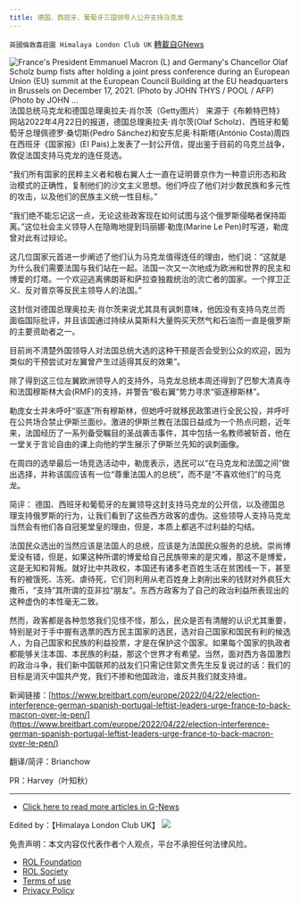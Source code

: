 ```yaml
---
title: 德国、西班牙、葡萄牙三国领导人公开支持马克龙
---
```

`英國倫敦喜莊園 Himalaya London Club UK` [轉載自GNews](https://gnews.org/zh-hans/2402493/)

![France's President Emmanuel Macron (L) and Germany's Chancellor Olaf Scholz bump fists after holding a joint press conference during an European Union (EU) summit at the European Council Building at the EU headquarters in Brussels on December 17, 2021. (Photo by JOHN THYS / POOL / AFP) (Photo by JOHN …](https://media.breitbart.com/media/2022/04/GettyImages-1237277710-640x480.png)法国总统马克龙和德国总理奥拉夫·肖尔茨（Getty图片）
来源于《布赖特巴特》网站2022年4月22日的报道，德国总理奥拉夫·肖尔茨(Olaf Scholz)、西班牙和葡萄牙总理佩德罗·桑切斯(Pedro Sánchez)和安东尼奥·科斯塔(António Costa)周四在西班牙《国家报》(El Pais)上发表了一封公开信，提出鉴于目前的乌克兰战争，敦促法国支持马克龙的连任竞选。

“我们所有国家的民粹主义者和极右翼人士一直在证明普京作为一种意识形态和政治模式的正确性，复制他们的沙文主义思想。他们呼应了他们对少数民族和多元性的攻击，以及他们的民族主义统一性目标。”

“我们绝不能忘记这一点，无论这些政客现在如何试图与这个俄罗斯侵略者保持距离。”这位社会主义领导人在隐晦地提到玛丽娜·勒庞(Marine Le Pen)时写道，勒庞曾对此有过辩论。

这几位国家元首进一步阐述了他们认为马克龙值得连任的理由，他们说：“这就是为什么我们需要法国与我们站在一起。法国一次又一次地成为欧洲和世界的民主和博爱的灯塔。一个欢迎逃离佛朗哥和萨拉查独裁统治的流亡者的国家。一个捍卫正义、反对普京等反民主领导人的法国。”

这封信对德国总理奥拉夫·肖尔茨来说尤其具有讽刺意味，他因没有支持乌克兰而面临国际批评，并且该国通过持续从莫斯科大量购买天然气和石油而一直是俄罗斯的主要资助者之一。

目前尚不清楚外国领导人对法国总统大选的这种干预是否会受到公众的欢迎，因为类似的干预尝试对左翼曾产生过适得其反的效果”。

除了得到这三位左翼欧洲领导人的支持外，马克龙总统本周还得到了巴黎大清真寺和法国穆斯林大会(RMF)的支持，并警告“极右翼”势力寻求“驱逐穆斯林”。

勒庞女士并未呼吁“驱逐”所有穆斯林，但她呼吁就移民政策进行全民公投，并呼吁在公共场合禁止伊斯兰面纱。激进的伊斯兰教在法国日益成为一个热点问题，近年来，法国经历了一系列备受瞩目的圣战袭击事件，其中包括一名教师被斩首，他在一堂关于言论自由的课上向他的学生展示了伊斯兰先知的讽刺画像。

在周四的选举最后一场竞选活动中，勒庞表示，选民可以“在马克龙和法国之间”做出选择，并称该国应该有一位“尊重法国人的总统”，而不是“不喜欢他们”的马克龙。

简评：
德国、西班牙和葡萄牙的左翼领导这封支持马克龙的公开信，以及德国总理支持俄罗斯的行为，让我们看到了这些西方政客的虚伪。这些领导人支持马克龙当然会有他们各自冠冕堂皇的理由，但是，本质上都逃不过利益的勾结。

法国民众选出的当然应该是法国人的总统，应该是为法国民众服务的总统。崇尚博爱没有错，但是，如果这种所谓的博爱给自己民族带来的是灾难，那这不是博爱，这是无知和背叛。就好比中共政权，本国还有诸多老百姓生活在贫困线一下，甚至有的被饿死、冻死、虐待死，它们则利用从老百姓身上剥削出来的钱财对外疯狂大撒币，“支持”其所谓的亚非拉“朋友”。东西方政客为了自己的政治利益所表现出的这种虚伪的本性毫无二致。

然而，政客都是各种忽悠我们见怪不怪，那么，民众是否有清醒的认识尤其重要，特别是对于手中握有选票的西方民主国家的选民，选对自己国家和国民有利的候选人，为自己国家和民族的利益投票，才是在保护这个国家。如果每个国家的执政者都能够关注本国、本民族的利益，那这个世界才有希望。当然，面对西方各国激烈的政治斗争，我们新中国联邦的战友们只需记住郭文贵先生反复说过的话：我们的目标是消灭中国共产党，我们不掺和他国政治，谁反共我们就支持谁。

新闻链接：[https://www.breitbart.com/europe/2022/04/22/election-interference-german-spanish-portugal-leftist-leaders-urge-france-to-back-macron-over-le-pen/](https://www.breitbart.com/europe/2022/04/22/election-interference-german-spanish-portugal-leftist-leaders-urge-france-to-back-macron-over-le-pen/)

翻译/简评：Brianchow

PR：Harvey（叶知秋）

* * *

- [Click here to read more articles in G-News](https://gnews.org/author/himalaya_hawk/)


Edited by：【Himalaya London Club UK】
![](https://assets.gnews.org/wp-content/uploads/2022/04/HHS_QRCode_up_220405.jpg)
 

免责声明：本文内容仅代表作者个人观点，平台不承担任何法律风险。

- [ROL Foundation](https://rolfoundation.org/)
- [ROL Society](https://rolsociety.org/)
- [Terms of use](https://gnews.org/terms-of-use-3/)
- [Privacy Policy](https://gnews.org/privacy-policy/)
